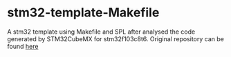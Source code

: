 # stm32-template-Makefile
A stm32 template using Makefile and SPL after analysed the code generated by STM32CubeMX for stm32f103c8t6.
Original repository can be found [here](https://github.com/dcorn-stone/stm32-template-Makefile)
